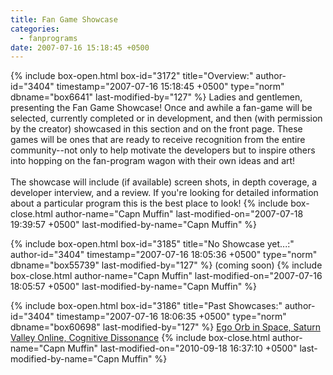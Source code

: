 ```yaml
---
title: Fan Game Showcase
categories:
  - fanprograms
date: 2007-07-16 15:18:45 +0500
---
```

{% include box-open.html box-id="3172" title="Overview:" author-id="3404" timestamp="2007-07-16 15:18:45 +0500" type="norm" dbname="box6641" last-modified-by="127" %}
Ladies and gentlemen, presenting the Fan Game Showcase! Once and awhile a fan-game will be selected, currently completed or in development, and then (with permission by the creator) showcased in this section and on the front page. These games will be ones that are ready to receive recognition from the  entire community--not only to help motivate the developers but to inspire others into hopping on the fan-program wagon with their own ideas and art! <br />
<br />
The showcase will include (if available) screen shots, in depth coverage, a developer interview, and a review. If you're looking for detailed information about a particular program this is the best place to look!
{% include box-close.html author-name="Capn Muffin" last-modified-on="2007-07-18 19:39:57 +0500" last-modified-by-name="Capn Muffin" %}

{% include box-open.html box-id="3185" title="No Showcase yet...:" author-id="3404" timestamp="2007-07-16 18:05:36 +0500" type="norm" dbname="box55739" last-modified-by="127" %}
(coming soon)
{% include box-close.html author-name="Capn Muffin" last-modified-on="2007-07-16 18:05:57 +0500" last-modified-by-name="Capn Muffin" %}

{% include box-open.html box-id="3186" title="Past Showcases:" author-id="3404" timestamp="2007-07-16 18:06:35 +0500" type="norm" dbname="box60698" last-modified-by="127" %}
<a href="http://starmen.net/fanprograms/showcase/archives.php">Ego Orb in Space, Saturn Valley Online, Cognitive Dissonance</a>
{% include box-close.html author-name="Capn Muffin" last-modified-on="2010-09-18 16:37:10 +0500" last-modified-by-name="Capn Muffin" %}
